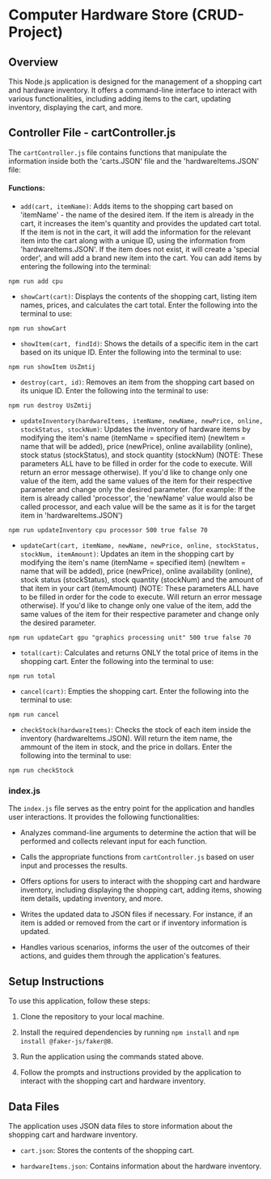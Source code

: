 # Computer Hardware Store (CRUD-Project)

## Overview

This Node.js application is designed for the management of a shopping cart and hardware inventory. It offers a command-line interface to interact with various functionalities, including adding items to the cart, updating inventory, displaying the cart, and more.

## Controller File - cartController.js

The `cartController.js` file contains functions that manipulate the information inside both the 'carts.JSON' file and the 'hardwareItems.JSON' file:

#### Functions:

- `add(cart, itemName)`: Adds items to the shopping cart based on 'itemName' - the name of the desired item. If the item is already in the cart, it increases the item's quantity and provides the updated cart total. If the item is not in the cart, it will add the information for the relevant item into the cart along with a unique ID, using the information from 'hardwareItems.JSON'. If the item does not exist, it will create a 'special order', and will add a brand new item into the cart. You can add items by entering the following into the terminal:

```
npm run add cpu
```

- `showCart(cart)`: Displays the contents of the shopping cart, listing item names, prices, and calculates the cart total. Enter the following into the terminal to use:

```
npm run showCart
```

- `showItem(cart, findId)`: Shows the details of a specific item in the cart based on its unique ID. Enter the following into the terminal to use:

```
npm run showItem UsZmtij
```

- `destroy(cart, id)`: Removes an item from the shopping cart based on its unique ID. Enter the following into the terminal to use:

```
npm run destroy UsZmtij
```

- `updateInventory(hardwareItems, itemName, newName, newPrice, online, stockStatus, stockNum)`: Updates the inventory of hardware items by modifying the item's name (itemName = specified item) (newItem = name that will be added), price (newPrice), online availability (online), stock status (stockStatus), and stock quantity (stockNum) (NOTE: These parameters ALL have to be filled in order for the code to execute. Will return an error message otherwise). If you'd like to change only one value of the item, add the same values of the item for their respective parameter and change only the desired parameter. (for example: If the item is already called 'processor', the 'newName' value would also be called processor, and each value will be the same as it is for the target item in 'hardwareItems.JSON')

```
npm run updateInventory cpu processor 500 true false 70
```

- `updateCart(cart, itemName, newName, newPrice, online, stockStatus, stockNum, itemAmount)`: Updates an item in the shopping cart by modifying the item's name (itemName = specified item) (newItem = name that will be added), price (newPrice), online availability (online), stock status (stockStatus), stock quantity (stockNum) and the amount of that item in your cart (itemAmount) (NOTE: These parameters ALL have to be filled in order for the code to execute. Will return an error message otherwise). If you'd like to change only one value of the item, add the same values of the item for their respective parameter and change only the desired parameter.

```
npm run updateCart gpu "graphics processing unit" 500 true false 70
```

- `total(cart)`: Calculates and returns ONLY the total price of items in the shopping cart.  Enter the following into the terminal to use:

```
npm run total
```

- `cancel(cart)`: Empties the shopping cart.  Enter the following into the terminal to use:

```
npm run cancel
```

- `checkStock(hardwareItems)`: Checks the stock of each item inside the inventory (hardwareItems.JSON). Will return the item name, the ammount of the item in stock, and the price in dollars.  Enter the following into the terminal to use:

```
npm run checkStock
```

### index.js

The `index.js` file serves as the entry point for the application and handles user interactions. It provides the following functionalities:

- Analyzes command-line arguments to determine the action that will be performed and collects relevant input for each function.

- Calls the appropriate functions from `cartController.js` based on user input and processes the results.

- Offers options for users to interact with the shopping cart and hardware inventory, including displaying the shopping cart, adding items, showing item details, updating inventory, and more.

- Writes the updated data to JSON files if necessary. For instance, if an item is added or removed from the cart or if inventory information is updated.

- Handles various scenarios, informs the user of the outcomes of their actions, and guides them through the application's features.

## Setup Instructions

To use this application, follow these steps:

1. Clone the repository to your local machine.

2. Install the required dependencies by running `npm install` and `npm install @faker-js/faker@8`.

3. Run the application using the commands stated above.

4. Follow the prompts and instructions provided by the application to interact with the shopping cart and hardware inventory.

## Data Files

The application uses JSON data files to store information about the shopping cart and hardware inventory.

- `cart.json`: Stores the contents of the shopping cart.

- `hardwareItems.json`: Contains information about the hardware inventory.
